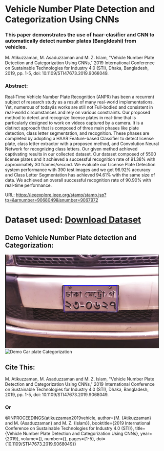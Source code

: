 # Vehicle Number Plate Detection and Categorization Using CNNs

### This paper demonstrates the use of haar-clasifier and CNN to automatically detect number plates (Bangldeshi) from vehicles.

M. Atikuzzaman, M. Asaduzzaman and M. Z. Islam, "Vehicle Number Plate Detection and Categorization Using CNNs," 2019 International Conference on Sustainable Technologies for Industry 4.0 (STI), Dhaka, Bangladesh, 2019, pp. 1-5, doi: 10.1109/STI47673.2019.9068049.

### Abstract:
Real-Time Vehicle Number Plate Recognition (ANPR) has been a recurrent subject of research study as a result of many real-world implementations. Yet, numerous of todayâs works are still not Full-bodied and consistent in real-world circumstances and rely on various constraints. Our proposed method to detect and recognize license plates in real-time that is particularly designed to work on videos captured by a camera. It is a distinct approach that is composed of three main phases like plate detection, class letter segmentation, and recognition. These phases are completed by adopting a HAAR Feature-based Classifier to detect license plate, class letter extractor with a proposed method, and Convolution Neural Network for recognizing class letters. Our given method achieved captivating results in our collected dataset. Our dataset composed of 5500 license plates and it achieved a successful recognition rate of 91.38% with approximately 30 frames/second. We evaluate our License Plate Detection system performance with 390 test images and we get 96.92% accuracy and Class Letter Segmentation has achieved 94.61% with the same size of data. We achieved an overall successful recognition rate of 90.90% with real-time performance.

URL: https://ieeexplore.ieee.org/stamp/stamp.jsp?tp=&arnumber=9068049&isnumber=9067972


# Dataset used: [Download Dataset](https://drive.google.com/file/d/1T2Y9Uo0yQA4CddqAKRcDWIcKs4G95XkF/view?usp=sharing)

## Demo Vehicle Number Plate detection and Categorization:
![Demo Car plate detection](https://github.com/atikuzzaman524/Vehicle-Number-Plate-Detection-and-Categorization-Using-CNNs/blob/main/DemoTest/PlateDetection.PNG)
![Demo Car plate Categorization](https://github.com/atikuzzaman524/Vehicle-Number-Plate-Detection-and-Categorization-Using-CNNs/blob/main/DemoTest/FinalOut.gif)

## Cite This:
M. Atikuzzaman, M. Asaduzzaman and M. Z. Islam, "Vehicle Number Plate Detection and Categorization Using CNNs," 2019 International Conference on Sustainable Technologies for Industry 4.0 (STI), Dhaka, Bangladesh, 2019, pp. 1-5, doi: 10.1109/STI47673.2019.9068049.
### Or
@INPROCEEDINGS{atikuzzaman2019vehicle,  author={M. {Atikuzzaman} and M. {Asaduzzaman} and M. Z. {Islam}},  booktitle={2019 International Conference on Sustainable Technologies for Industry 4.0 (STI)},   title={Vehicle Number Plate Detection and Categorization Using CNNs},   year={2019},  volume={},  number={},  pages={1-5},  doi={10.1109/STI47673.2019.9068049}}
